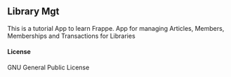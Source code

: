 ## Library Mgt
This is a tutorial App to learn Frappe.
App for managing Articles, Members, Memberships and Transactions for Libraries

#### License

GNU General Public License
